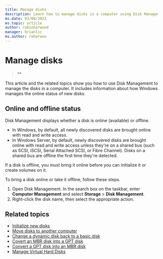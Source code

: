 ```yaml
---
title: Manage disks
description: Learn how to manage disks in a computer using Disk Management and discover whether a disk is online or offline and how to bring it online.
ms.date: 03/08/2023
ms.topic: article
author: robinharwood
manager: brianlic
ms.author: roharwoo
---
```


# Manage disks

> **

This article and the related topics show you how to use Disk Management to manage the disks in a computer. It includes information about how Windows manages the online status of new disks.

## Online and offline status

Disk Management displays whether a disk is online (available) or offline.

- In Windows, by default, all newly discovered disks are brought online with read and write access.
- In Windows Server, by default, newly discovered disks are brought online with read and write access unless they're on a shared bus (such as SCSI, iSCSI, Serial Attached SCSI, or Fibre Channel). Disks on a shared bus are offline the first time they're detected.

If a disk is offline, you must bring it online before you can initialize it or create volumes on it.

To bring a disk online or take it offline, follow these steps.

1. Open Disk Management. In the search box on the taskbar, enter **Computer Management** and select **Storage** > **Disk Management**.
1. Right-click the disk name, then select the appropriate action.

## Related topics

- [Initialize new disks](initialize-new-disks.md)
- [Move disks to another computer](move-disks-to-another-computer.md)
- [Change a dynamic disk back to a basic disk](change-a-dynamic-disk-back-to-a-basic-disk.md)
- [Covert an MBR disk into a GPT disk](change-an-mbr-disk-into-a-gpt-disk.md)
- [Convert a GPT disk into an MBR disk](change-a-gpt-disk-into-an-mbr-disk.md)
- [Manage Virtual Hard Disks](manage-virtual-hard-disks.md)
